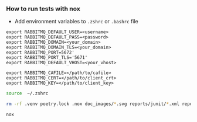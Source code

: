 ### How to run tests with nox
- Add environment variables to `.zshrc` or `.bashrc` file 
```vim
export RABBITMQ_DEFAULT_USER=<username>
export RABBITMQ_DEFAULT_PASS=<password>
export RABBITMQ_DOMAIN=<your_domain>
export RABBITMQ_DOMAIN_TLS=<your_domain>
export RABBITMQ_PORT=5672'
export RABBITMQ_PORT_TLS='5671'
export RABBITMQ_DEFAULT_VHOST=<your_vhost>

export RABBITMQ_CAFILE=</path/to/cafile>
export RABBITMQ_CERT=</path/to/client_crt>
export RABBITMQ_KEY=</path/to/client_key>
```

```bash
source  ~/.zshrc
```

```bash
rm -rf .venv poetry.lock .nox doc_images/*.svg reports/junit/*.xml reports/flake8/*.txt reports/coverage/.coverage reports/coverage/coverage.xml reports/coverage/htmlcov/

nox
```